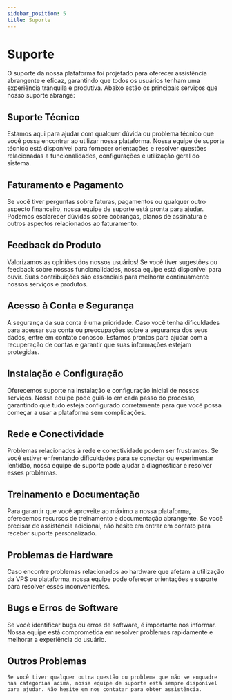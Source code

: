 ```yaml
---
sidebar_position: 5
title: Suporte
---
```


# Suporte

O suporte da nossa plataforma foi projetado para oferecer assistência abrangente e eficaz, garantindo que todos os usuários tenham uma experiência tranquila e produtiva. Abaixo estão os principais serviços que nosso suporte abrange:

## Suporte Técnico
   Estamos aqui para ajudar com qualquer dúvida ou problema técnico que você possa encontrar ao utilizar nossa plataforma. Nossa equipe de suporte técnico está disponível para fornecer orientações e resolver questões relacionadas a funcionalidades, configurações e utilização geral do sistema.

## Faturamento e Pagamento
   Se você tiver perguntas sobre faturas, pagamentos ou qualquer outro aspecto financeiro, nossa equipe de suporte está pronta para ajudar. Podemos esclarecer dúvidas sobre cobranças, planos de assinatura e outros aspectos relacionados ao faturamento.

## Feedback do Produto
   Valorizamos as opiniões dos nossos usuários! Se você tiver sugestões ou feedback sobre nossas funcionalidades, nossa equipe está disponível para ouvir. Suas contribuições são essenciais para melhorar continuamente nossos serviços e produtos.

## Acesso à Conta e Segurança
   A segurança da sua conta é uma prioridade. Caso você tenha dificuldades para acessar sua conta ou preocupações sobre a segurança dos seus dados, entre em contato conosco. Estamos prontos para ajudar com a recuperação de contas e garantir que suas informações estejam protegidas.

## Instalação e Configuração
   Oferecemos suporte na instalação e configuração inicial de nossos serviços. Nossa equipe pode guiá-lo em cada passo do processo, garantindo que tudo esteja configurado corretamente para que você possa começar a usar a plataforma sem complicações.

## Rede e Conectividade
   Problemas relacionados à rede e conectividade podem ser frustrantes. Se você estiver enfrentando dificuldades para se conectar ou experimentar lentidão, nossa equipe de suporte pode ajudar a diagnosticar e resolver esses problemas.

## Treinamento e Documentação
   Para garantir que você aproveite ao máximo a nossa plataforma, oferecemos recursos de treinamento e documentação abrangente. Se você precisar de assistência adicional, não hesite em entrar em contato para receber suporte personalizado.

## Problemas de Hardware
   Caso encontre problemas relacionados ao hardware que afetam a utilização da VPS ou plataforma, nossa equipe pode oferecer orientações e suporte para resolver esses inconvenientes.

## Bugs e Erros de Software
   Se você identificar bugs ou erros de software, é importante nos informar. Nossa equipe está comprometida em resolver problemas rapidamente e melhorar a experiência do usuário.

## Outros Problemas
    Se você tiver qualquer outra questão ou problema que não se enquadre nas categorias acima, nossa equipe de suporte está sempre disponível para ajudar. Não hesite em nos contatar para obter assistência.

